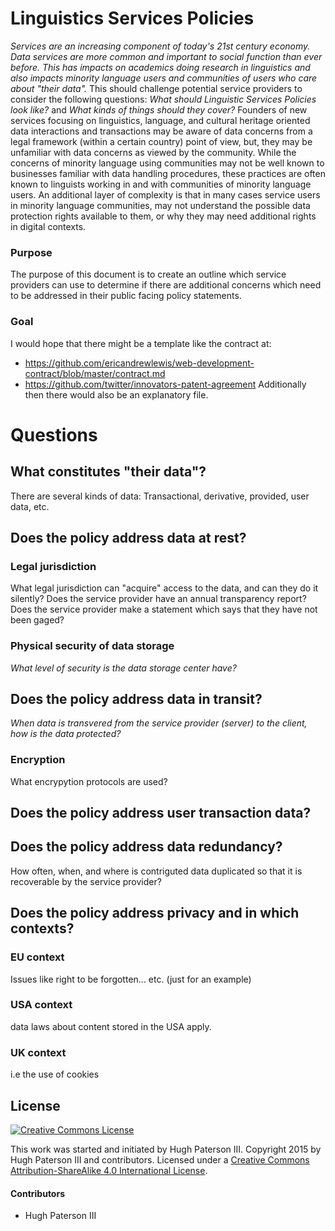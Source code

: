 # Linguistics Services Policies

_Services are an increasing component of today's 21st century economy. Data services are more common and important to social function than ever before. This has impacts on academics doing research in linguistics and also impacts minority language users  and communities of users who care about "their data"._  This should challenge potential service providers to consider the following questions: _What should Linguistic Services Policies look like?_ and _What kinds of things should they cover?_
Founders of new services focusing on linguistics, language, and cultural heritage oriented data interactions and transactions may be aware of data concerns from a legal framework (within a certain country) point of view, but, they may be unfamiliar with data concerns as viewed by the community. While the concerns of minority language using communities may not be well known to businesses familiar with data handling procedures, these practices are often known to linguists working in and with communities of minority language users. An additional layer of complexity is that in many cases service users in minority language communities, may not understand the possible data protection rights available to them, or why they may need additional rights in digital contexts.

### Purpose

The purpose of this document is to create an outline which service providers can use to determine if there are additional concerns which need to be addressed in their public facing policy statements.

### Goal

I would hope that there might be a template like the contract at: 
* https://github.com/ericandrewlewis/web-development-contract/blob/master/contract.md
* https://github.com/twitter/innovators-patent-agreement
Additionally then there would also be an explanatory file.

# Questions
## What constitutes "their data"?
There are several kinds of data: Transactional, derivative, provided, user data, etc.

## Does the policy address data at rest?
### Legal jurisdiction
What legal jurisdiction can "acquire" access to the data, and can they do it silently? Does the service provider have an annual transparency report? Does the service provider make a statement which says that they have not been gaged?
### Physical security of data storage
_What level of security is the data storage center have?_
## Does the policy address data in transit?
_When data is transvered from the service provider (server) to the client, how is the data protected?_
### Encryption
What encrypytion protocols are used?
## Does the policy address user transaction data?
## Does the policy address data redundancy?
How often, when, and where is contriguted data duplicated so that it is recoverable by the service provider?
## Does the policy address privacy and in which contexts?
### EU context
Issues like right to be forgotten... etc. (just for an example)
### USA context
data laws about content stored in the USA apply.
### UK context
i.e the use of cookies



## License
[![Creative Commons License](https://i.creativecommons.org/l/by-sa/4.0/88x31.png)](http://creativecommons.org/licenses/by-nc-sa/4.0/)

This work was started and initiated by Hugh Paterson III. Copyright 2015 by Hugh Paterson III and contributors. Licensed under a [Creative Commons Attribution-ShareAlike 4.0 International License](http://creativecommons.org/licenses/by-sa/4.0/).
#### Contributors
* Hugh Paterson III

